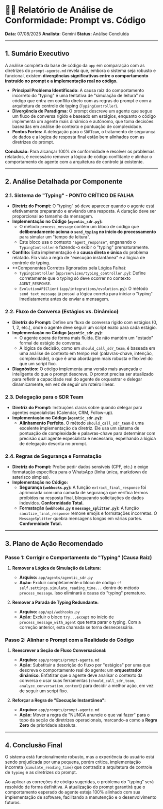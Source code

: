 # 🕵️‍♂️ Relatório de Análise de Conformidade: Prompt vs. Código

**Data:** 07/08/2025
**Analista:** Gemini
**Status:** Análise Concluída

---

## 1. Sumário Executivo

A análise completa da base de código da `app` em comparação com as diretrizes do `prompt-agente.md` revela que, embora o sistema seja robusto e funcional, existem **divergências significativas entre o comportamento instruído no prompt e a implementação real no código**.

-   **Principal Problema Identificado:** A causa raiz do comportamento incorreto do "typing" é uma tentativa de "simulação de leitura" no código que entra em conflito direto com as regras do prompt e com a arquitetura de controle de typing (`TypingController`).
-   **Divergência de Paradigma:** O prompt descreve um agente que segue um fluxo de conversa rígido e baseado em estágios, enquanto o código implementa um agente mais dinâmico e autônomo, que toma decisões baseadas em análise de contexto e pontuação de complexidade.
-   **Pontos Fortes:** A delegação para o `SDRTeam`, o tratamento de segurança de dados e a lógica de resposta final estão bem alinhados com as diretrizes do prompt.

**Conclusão:** Para alcançar 100% de conformidade e resolver os problemas relatados, é necessário remover a lógica de código conflitante e alinhar o comportamento do agente com a arquitetura de controle já existente.

---

## 2. Análise Detalhada por Componente

### 2.1. Sistema de "Typing" - **PONTO CRÍTICO DE FALHA**

-   **Diretriz do Prompt:** O "typing" só deve aparecer quando o agente está efetivamente preparando e enviando uma resposta. A duração deve ser proporcional ao tamanho da mensagem.
-   **Implementação no Código (`agentic_sdr.py`):**
    -   O método `process_message` contém um bloco de código que **deliberadamente aciona o `send_typing` no início do processamento** para simular um "tempo de leitura".
    -   Este bloco usa o contexto `"agent_response"`, enganando o `TypingController` e fazendo-o exibir o "typing" prematuramente.
-   **Conflito:** Esta implementação é a **causa direta e única** do problema relatado. Ela viola a regra de "execução instantânea" e a lógica de controle de typing.
-   **Componentes Corretos (Ignorados pela Lógica Falha):
    -   `TypingController` (`app/services/typing_controller.py`): Define corretamente que o typing só deve ocorrer no contexto `AGENT_RESPONSE`.
    -   `EvolutionAPIClient` (`app/integrations/evolution.py`): O método `send_text_message` já possui a lógica correta para iniciar o "typing" imediatamente antes de enviar a mensagem.

### 2.2. Fluxo de Conversa (Estágios vs. Dinâmico)

-   **Diretriz do Prompt:** Define um fluxo de conversa rígido com estágios (0, 1, 2, etc.), onde o agente deve seguir um script exato para cada estágio.
-   **Implementação no Código (`agentic_sdr.py`):**
    -   O agente opera de forma mais fluida. Ele não mantém um "estado" formal de estágio de conversa.
    -   A lógica de decisão, como em `should_call_sdr_team`, é baseada em uma análise de contexto em tempo real (palavras-chave, intenção, complexidade), o que é uma abordagem mais robusta e flexível do que um script fixo.
-   **Diagnóstico:** O código implementa uma versão mais avançada e inteligente do que o prompt descreve. O prompt precisa ser atualizado para refletir a capacidade real do agente de orquestrar e delegar dinamicamente, em vez de seguir um roteiro linear.

### 2.3. Delegação para o SDR Team

-   **Diretriz do Prompt:** Instruções claras sobre quando delegar para agentes especialistas (Calendar, CRM, Follow-up).
-   **Implementação no Código (`agentic_sdr.py`):**
    -   **Alinhamento Perfeito.** O método `should_call_sdr_team` é uma excelente implementação da diretriz. Ele usa um sistema de pontuação de complexidade e palavras-chave para determinar com precisão qual agente especialista é necessário, espelhando a lógica de delegação descrita no prompt.

### 2.4. Regras de Segurança e Formatação

-   **Diretriz do Prompt:** Proíbe pedir dados sensíveis (CPF, etc.) e exige formatação específica para o WhatsApp (linha única, markdown de asterisco simples).
-   **Implementação no Código:**
    -   **Segurança (`webhooks.py`):** A função `extract_final_response` foi aprimorada com uma camada de segurança que verifica termos proibidos na resposta final, bloqueando solicitações de dados indevidos. **Conformidade Total.**
    -   **Formatação (`webhooks.py` e `message_splitter.py`):** A função `sanitize_final_response` remove emojis e formatações incorretas. O `MessageSplitter` quebra mensagens longas em várias partes. **Conformidade Total.**

---

## 3. Plano de Ação Recomendado

### Passo 1: Corrigir o Comportamento do "Typing" (Causa Raiz)

1.  **Remover a Lógica de Simulação de Leitura:**
    -   **Arquivo:** `app/agents/agentic_sdr.py`
    -   **Ação:** Excluir completamente o bloco de código `if self.settings.simulate_reading_time...` dentro do método `process_message`. Isso eliminará a causa do "typing" prematuro.

2.  **Remover a Parada de Typing Redundante:**
    -   **Arquivo:** `app/api/webhooks.py`
    -   **Ação:** Excluir o bloco `try...except` no início de `process_message_with_agent` que tenta parar o typing. Com a correção anterior, esta chamada se torna desnecessária.

### Passo 2: Alinhar o Prompt com a Realidade do Código

1.  **Reescrever a Seção de Fluxo Conversacional:**
    -   **Arquivo:** `app/prompts/prompt-agente.md`
    -   **Ação:** Substituir a descrição do fluxo por "estágios" por uma que descreva o comportamento real do agente: um **orquestrador dinâmico**. Enfatizar que o agente deve analisar o contexto da conversa e usar suas ferramentas (`should_call_sdr_team`, `analyze_conversation_context`) para decidir a melhor ação, em vez de seguir um script fixo.

2.  **Reforçar a Regra de "Execução Instantânea":**
    -   **Arquivo:** `app/prompts/prompt-agente.md`
    -   **Ação:** Mover a regra de "NUNCA anuncie o que vai fazer" para o topo da seção de diretrizes operacionais, marcando-a como a **Regra Zero** de prioridade absoluta.

---

## 4. Conclusão Final

O sistema está funcionalmente robusto, mas a experiência do usuário está sendo prejudicada por uma pequena, porém crítica, implementação incorreta (`simulate_reading_time`) que contradiz a arquitetura de controle de `typing` e as diretrizes do prompt.

Ao aplicar as correções de código sugeridas, o problema do "typing" será resolvido de forma definitiva. A atualização do prompt garantirá que o comportamento esperado do agente esteja 100% alinhado com sua implementação de software, facilitando a manutenção e o desenvolvimento futuros.
